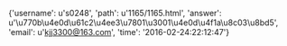 {'username': u's0248', 'path': u'1165/1165.html', 'answer': u'\u770b\u4e0d\u61c2\u4ee3\u7801\u3001\u4e0d\u4f1a\u8c03\u8bd5', 'email': u'kjj3300@163.com', 'time': '2016-02-24:22:12:47'}